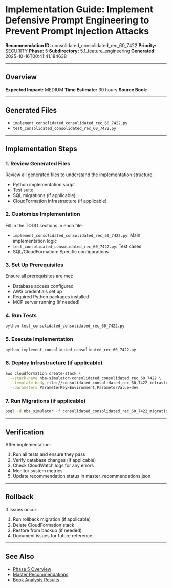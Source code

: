 # Implementation Guide: Implement Defensive Prompt Engineering to Prevent Prompt Injection Attacks

**Recommendation ID:** consolidated_consolidated_rec_60_7422
**Priority:** SECURITY
**Phase:** 5
**Subdirectory:** 5.1_feature_engineering
**Generated:** 2025-10-16T00:41:41.184638

---

## Overview



**Expected Impact:** MEDIUM
**Time Estimate:** 30 hours
**Source Book:** 

---

## Generated Files

- `implement_consolidated_consolidated_rec_60_7422.py`
- `test_consolidated_consolidated_rec_60_7422.py`

---

## Implementation Steps

### 1. Review Generated Files

Review all generated files to understand the implementation structure:
- Python implementation script
- Test suite
- SQL migrations (if applicable)
- CloudFormation infrastructure (if applicable)

### 2. Customize Implementation

Fill in the TODO sections in each file:
- `implement_consolidated_consolidated_rec_60_7422.py`: Main implementation logic
- `test_consolidated_consolidated_rec_60_7422.py`: Test cases
- SQL/CloudFormation: Specific configurations

### 3. Set Up Prerequisites

Ensure all prerequisites are met:
- Database access configured
- AWS credentials set up
- Required Python packages installed
- MCP server running (if needed)

### 4. Run Tests

```bash
python test_consolidated_consolidated_rec_60_7422.py
```

### 5. Execute Implementation

```bash
python implement_consolidated_consolidated_rec_60_7422.py
```

### 6. Deploy Infrastructure (if applicable)

```bash
aws cloudformation create-stack \
  --stack-name nba-simulator-consolidated_consolidated_rec_60_7422 \
  --template-body file://consolidated_consolidated_rec_60_7422_infrastructure.yaml \
  --parameters ParameterKey=Environment,ParameterValue=dev
```

### 7. Run Migrations (if applicable)

```bash
psql -d nba_simulator -f consolidated_consolidated_rec_60_7422_migration.sql
```

---

## Verification

After implementation:
1. Run all tests and ensure they pass
2. Verify database changes (if applicable)
3. Check CloudWatch logs for any errors
4. Monitor system metrics
5. Update recommendation status in master_recommendations.json

---

## Rollback

If issues occur:
1. Run rollback migration (if applicable)
2. Delete CloudFormation stack
3. Restore from backup (if needed)
4. Document issues for future reference

---

## See Also

- [Phase 5 Overview](/Users/ryanranft/nba-simulator-aws/docs/phases/phase_5/)
- [Master Recommendations](/Users/ryanranft/nba-mcp-synthesis/analysis_results/master_recommendations.json)
- [Book Analysis Results](/Users/ryanranft/nba-mcp-synthesis/analysis_results/)
